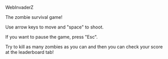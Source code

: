 WebInvaderZ

The zombie survival game!

Use arrow keys to move and "space" to shoot.

If you want to pause the game, press "Esc".

Try to kill as many zombies as you can and then you can check your score at the leaderboard tab!
